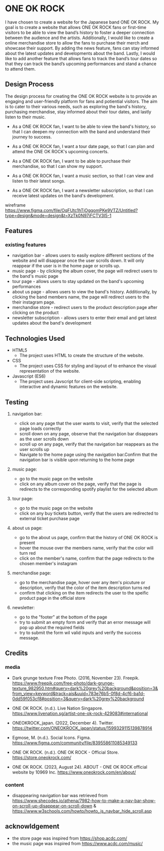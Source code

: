 # ONE OK ROCK 

I have chosen to create a website for the Japanese band ONE OK ROCK. My goal is to create a website that allows ONE OK ROCK fans or first-time visitors to be able to view the band’s history to foster a deeper connection between the audience and the artists. Additionally, I would like to create a online merchandise store to allow the fans to purchase their merch and showcase their support. By adding the news feature, fans can stay informed about the latest updates and developments about the band. Lastly, I would like to add another feature that allows fans to track the band’s tour dates so that they can track the band’s upcoming performances and stand a chance to attend them.

## Design Process

The design process for creating the ONE OK ROCK website is to provide an engaging and user-friendly platform for fans and potiential visitors. The aim is to cater to their various needs, such as exploring the band's history, purchasing merchandise, stay informed about their tour dates, and lastly listen to their music.

+ As a ONE OK ROCK fan, I want to be able to view the band's history, so that I can deepen my connection with the band and understand their journey to success.

+ As a ONE OK ROCK fan, I want a tour date page, so that I can plan and attend the ONE OK ROCK's upcoming concerts.

+ As a ONE OK ROCK fan, I want to be able to purchase their merchandise, so that I can show my support.

+ As a ONE OK ROCK fan, I want a music section, so that I can view and listen to their latest songs.

+ As a ONE OK ROCK fan, I want a newsletter subscription, so that I can receive latest updates on the band's development.

wireframe
https://www.figma.com/file/OqFUtc1hTjOgqomPKe9VTZ/Untitled?type=design&mode=design&t=XzTk0N97iFCTV3I5-1


## Features

### existing features

+ navigation bar - allows users to easily explore different sections of the website and will disappear once the user scrolls down. It will only reappear if the user is in the home page or scrolls up.
+ music page - by clicking the album cover, the page will redirect users to the band's music page
+ tour page - allows users to stay updated on the band's upcoming performances
+ about us page - allows users to view the band's history. Additionally, by clicking the band members name, the page will redirect users to the their instagram page.
+ merchandise store - redirect users to the product description page after clicking on the product
+ newsletter subscription - allows users to enter their email and get latest updates about the band's development

## Technologies Used

+ HTML5
    - The project uses HTML to create the structure of the website.
+ CSS
    - The project uses CSS for styling and layout of to enhance the visual representation of the website.
+ Javascript (ES6)
    - The project uses Javscript for client-side scripting, enabling interactive and dynamic features on the website.

## Testing

1. navigation bar:
    - click on any page that the user wants to visit, verify that the selected page loads correctly
    - scroll down on any page, observe that the navigation bar disappears as the user scrolls down
    - scroll up on any page, verify that the navigation bar reappears as the user scrolls up
    - Navigate to the home page using the navigation bar.Confirm that the navigation bar is visible upon returning to the home page

2. music page:
    - go to the music page on the website
    - click on any album cover on the page, verify that the page is redirects to the corresponding spotify playlist for the selected album

3. tour page:
    - go to the music page on the website
    - click on any buy tickets button, verify that the users are redirected to external ticket purchase page

4. about us page:
    - go to the about us page, confirm that the history of ONE OK ROCK is present
    - hover the mouse over the members name, verify that the color will turn red 
    - click on the member's name, confirm that the page redirects to the chosen member's instagram

5. merchandise page:
    - go to the merchandise page, hover over any item's picuture or description, verify that the color of the item description turns red
    - confirm that clicking on the item redirects the user to the speific product page in the official store 

6. newsletter:
    - go to the "footer" at the bottom of the page
    - try to submit an empty form and verify that an error message will pop up about the required fields 
    - try to submit the form wil valid inputs and verify the success message.

## Credits

### media
+ Dark grunge texture Free Photo. (2016, November 23). Freepik. https://www.freepik.com/free-photo/dark-grunge-texture_982950.htm#query=dark%20grey%20background&position=3&from_view=keyword&track=ais&uuid=783e76b5-0f8d-4cf6-ba1d-0dd59f053cf8#position=3&query=dark%20grey%20background

+ ONE OK ROCK. (n.d.). Live Nation Singapore. https://www.livenation.sg/artist-one-ok-rock-429083#international

+ ONEOKROCK_japan. (2022, December 4). Twitter.
https://twitter.com/ONEOKROCK_japan/status/1599329115139878914 

+ Egmose, M. (n.d.). Social Icons. Figma. 
https://www.figma.com/community/file/839558611085349133

+ ONE OK ROCK. (n.d.). ONE OK ROCK - Official Store. https://store.oneokrock.com/

+ ONE OK ROCK. (2023, August 24). ABOUT - ONE OK ROCK official website by 10969 Inc. https://www.oneokrock.com/en/about/


### content

+ disappearing navigation bar was retrieved from https://www.shecodes.io/athena/7982-how-to-make-a-nav-bar-show-on-scroll-up-disappear-on-scroll-down
&
https://www.w3schools.com/howto/howto_js_navbar_hide_scroll.asp

## acknowldgement
+ the store page was inspired from https://shop.acdc.com/
+ the music page was inspired from https://www.acdc.com/music/